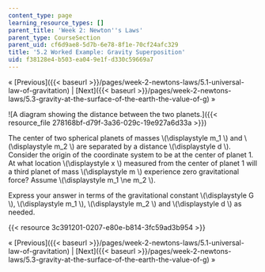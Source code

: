 ```yaml
---
content_type: page
learning_resource_types: []
parent_title: 'Week 2: Newton''s Laws'
parent_type: CourseSection
parent_uid: cf6d9ae8-5d7b-6e78-8f1e-70cf24afc329
title: '5.2 Worked Example: Gravity Superposition'
uid: f38128e4-b503-ea04-9e1f-d330c59669a7
---
```


« [Previous]({{< baseurl >}}/pages/week-2-newtons-laws/5.1-universal-law-of-gravitation) | [Next]({{< baseurl >}}/pages/week-2-newtons-laws/5.3-gravity-at-the-surface-of-the-earth-the-value-of-g) »

![A diagram showing the distance between the two planets.]({{< resource_file 278168bf-d79f-3a36-029c-19e927a6d33a >}})

The center of two spherical planets of masses \\(\\displaystyle m\_1 \\) and \\(\\displaystyle m\_2 \\) are separated by a distance \\(\\displaystyle d \\). Consider the origin of the coordinate system to be at the center of planet 1. At what location \\(\\displaystyle x \\) measured from the center of planet 1 will a third planet of mass \\(\\displaystyle m \\) experience zero gravitational force? Assume \\(\\displaystyle m\_1 \\ne m\_2 \\).

Express your answer in terms of the gravitational constant \\(\\displaystyle G \\), \\(\\displaystyle m\_1 \\), \\(\\displaystyle m\_2 \\) and \\(\\displaystyle d \\) as needed.

{{< resource 3c391201-0207-e80e-b814-3fc59ad3b954 >}}

« [Previous]({{< baseurl >}}/pages/week-2-newtons-laws/5.1-universal-law-of-gravitation) | [Next]({{< baseurl >}}/pages/week-2-newtons-laws/5.3-gravity-at-the-surface-of-the-earth-the-value-of-g) »